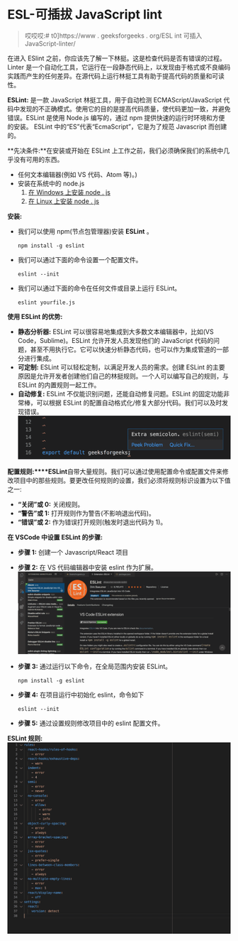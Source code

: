 # ESL-可插拔 JavaScript lint

> 哎哎哎:# t0]https://www . geeksforgeeks . org/ESL int 可插入 JavaScript-linter/

在进入 ESlint 之前，你应该先了解一下林挺。这是检查代码是否有错误的过程。Linter 是一个自动化工具，它运行在一段静态代码上，以发现由于格式或不良编码实践而产生的任何差异。在源代码上运行林挺工具有助于提高代码的质量和可读性。

**ESLint:** 是一款 JavaScript 林挺工具，用于自动检测 ECMAScript/JavaScript 代码中发现的不正确模式。使用它的目的是提高代码质量，使代码更加一致，并避免错误。ESLint 是使用 Node.js 编写的，通过 npm 提供快速的运行时环境和方便的安装。
ESLint 中的“ES”代表“EcmaScript”，它是为了规范 Javascript 而创建的。

**先决条件:**在安装或开始在 ESLint 上工作之前，我们必须确保我们的系统中几乎没有可用的东西。

*   任何文本编辑器(例如 VS 代码、Atom 等)。)
*   安装在系统中的 node.js
    1.  [在 Windows 上安装 node . js](https://www.geeksforgeeks.org/installation-of-node-js-on-windows/)
    2.  [在 Linux 上安装 node . js](https://www.geeksforgeeks.org/installation-of-node-js-on-linux/)

**安装:**

*   我们可以使用 npm(节点包管理器)安装 **ESLint** 。

    ```
    npm install -g eslint
    ```

*   我们可以通过下面的命令设置一个配置文件。

    ```
    eslint --init
    ```

*   我们可以通过下面的命令在任何文件或目录上运行 ESLint。

    ```
    eslint yourfile.js
    ```

**使用 ESLint 的优势:**

*   **静态分析器:** ESLint 可以很容易地集成到大多数文本编辑器中，比如(VS Code，Sublime)。ESLint 允许开发人员发现他们的 JavaScript 代码的问题，甚至不用执行它。它可以快速分析静态代码，也可以作为集成管道的一部分进行集成。
*   **可定制:** ESLint 可以轻松定制，以满足开发人员的需求。创建 ESLint 的主要原因是允许开发者创建他们自己的林挺规则。一个人可以编写自己的规则，与 ESLint 的内置规则一起工作。
*   **自动修复:** ESLint 不仅能识别问题，还能自动修复问题。ESLint 的固定功能非常棒，可以根据 ESLint 的配置自动格式化/修复大部分代码。我们可以及时发现错误。![ESLint-Configuration](img/02010953cfb82625c4901612343fc274.png)

**配置规则:****ESLint**自带大量规则。我们可以通过使用配置命令或配置文件来修改项目中的那些规则。要更改任何规则的设置，我们必须将规则标识设置为以下值之一:

*   **“关闭”或 0:** 关闭规则。
*   **“警告”或 1:** 打开规则作为警告(不影响退出代码)。
*   **“错误”或 2:** 作为错误打开规则(触发时退出代码为 1)。

**在 VSCode 中设置 ESLint 的步骤:**

*   **步骤 1:** 创建一个 Javascript/React 项目
*   **步骤 2:** 在 VS 代码编辑器中安装 eslint 作为扩展。![ESLint VScode Extension](img/7ea3e6494b6aea69dfc62bef167fc490.png)
*   **步骤 3:** 通过运行以下命令，在全局范围内安装 ESLint。

    ```
    npm install -g eslint
    ```

*   **步骤 4:** 在项目运行中初始化 eslint，命令如下

    ```
    eslint --init
    ```

*   **步骤 5:** 通过设置规则修改项目中的 eslint 配置文件。

**ESLint 规则:**
![ESLint Rules](img/301bc96597dd547f0f90dcde91ca669c.png)